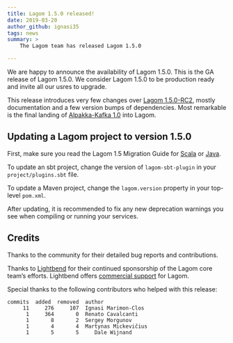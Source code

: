 ```yaml
---
title: Lagom 1.5.0 released!
date: 2019-03-20
author_github: ignasi35
tags: news
summary: >
    The Lagom team has released Lagom 1.5.0

---
```


We are happy to announce the availability of Lagom 1.5.0. This is the GA release of Lagom 1.5.0. We consider Lagom 1.5.0 to be production ready and invite all our usres to upgrade.

This release introduces very few changes over [Lagom 1.5.0-RC2](https://www.lagomframework.com/blog/lagom-1-5-0-RC2.html), mostly documentation and a few version bumps of dependencies. Most remarkable is the final landing of [Alpakka-Kafka 1.0](https://akka.io/blog/news/2019/03/07/alpakka-kafka-1.0.1-released) into Lagom.

## Updating a Lagom project to version 1.5.0

First, make sure you read the Lagom 1.5 Migration Guide for [Scala](https://www.lagomframework.com/documentation/latest/scala/Migration15.html) or [Java](https://www.lagomframework.com/documentation/latest/java/Migration15.html).

To update an sbt project, change the version of `lagom-sbt-plugin` in your `project/plugins.sbt` file.

To update a Maven project, change the `lagom.version` property in your top-level `pom.xml`.

After updating, it is recommended to fix any new deprecation warnings you see when compiling or running your services.

## Credits

Thanks to the community for their detailed bug reports and contributions.

Thanks to [Lightbend](https://www.lightbend.com/) for their continued sponsorship of the Lagom core team’s efforts. Lightbend offers [commercial support](https://www.lightbend.com/subscription) for Lagom.

Special thanks to the following contributors who helped with this release:

```
commits  added  removed  author    
     11     276     107  Ignasi Marimon-Clos
      1     364       0  Renato Cavalcanti
      1       8       2  Sergey Morgunov
      1       4       4  Martynas Mickevičius
      1       5       5  	Dale Wijnand
```

